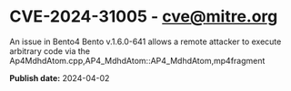 # CVE-2024-31005 - cve@mitre.org

An issue in Bento4 Bento v.1.6.0-641 allows a remote attacker to execute arbitrary code via the Ap4MdhdAtom.cpp,AP4_MdhdAtom::AP4_MdhdAtom,mp4fragment

**Publish date:** 2024-04-02
